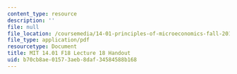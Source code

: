 ```yaml
---
content_type: resource
description: ''
file: null
file_location: /coursemedia/14-01-principles-of-microeconomics-fall-2018/b70cb8ae01573aeb8daf34584588b168_MIT14_01F18_handout18.pdf
file_type: application/pdf
resourcetype: Document
title: MIT 14.01 F18 Lecture 18 Handout
uid: b70cb8ae-0157-3aeb-8daf-34584588b168
---
```

